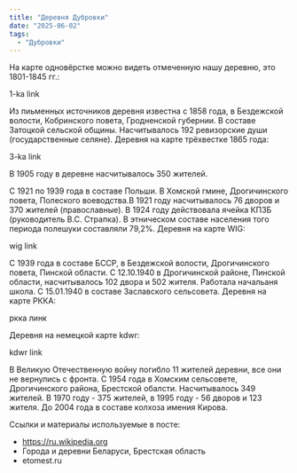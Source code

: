 ```yaml
---
title: "Деревня Дубровки"
date: "2025-06-02"
tags: 
  - "Дубровки"
---
```


На карте одновёрстке можно видеть отмеченную нашу деревню, это 1801-1845 гг.:

1-ka link

Из пиьменных источников деревня известна с 1858 года, в Бездежской волости, Кобринского повета, Гродненской губернии. В составе Затоцкой сельской общины. Насчитывалось 192 ревизорские души (государственные селяне). Деревня на карте трёхвестке 1865 года:

3-ka link

В 1905 году в деревне насчитывалось 350 жителей.

С 1921 по 1939 года в составе Польши. В Хомской гмине, Дрогичинского повета, Полеского воеводства.В 1921 году насчитывалось 76 дворов и 370 жителей (православные). В 1924 году действовала ячейка КПЗБ (руководитель В.С. Страпка). В этническом составе населения того периода полешуки составляли 79,2%. Деревня на карте WIG:

wig link

С 1939 года в составе БССР, в Бездежской волости, Дрогичинского повета, Пинской области. С 12.10.1940 в Дрогичинской районе, Пинской области, насчитывалось 102 двора и 502 жителя. Работала начальаня школа. С 15.01.1940 в составе Заславского сельсовета. Деревня на карте РККА:

ркка линк

Деревня на немецкой карте kdwr:

kdwr link

В Великую Отечественную войну погибло 11 жителей деревни, все они не вернулись с фронта. С 1954 года в Хомским сельсовете, Дрогичинского района, Брестской обалсти. Насчитывалось 349 жителей. В 1970 году - 375 жителей, в 1995 году - 56 дворов и 123 жителя. До 2004 года в составе колхоза имения Кирова.

Ссылки и материалы используемые в посте:
- https://ru.wikipedia.org
- Города и деревни Беларуси, Брестская область
- etomest.ru
